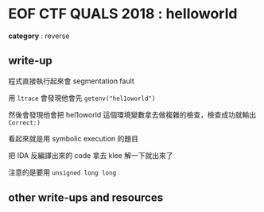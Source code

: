 # EOF CTF QUALS 2018 : helloworld

**category** : reverse

## write-up

程式直接執行起來會 segmentation fault

用 `ltrace` 會發現他會先 `getenv("hel1oworld")`

然後會發現他會把 hel1oworld 這個環境變數拿去做複雜的檢查，檢查成功就輸出 `Correct:)`

看起來就是用 symbolic execution 的題目

把 IDA 反編譯出來的 code 拿去 klee 解一下就出來了

注意的是要用 `unsigned long long`

## other write-ups and resources

